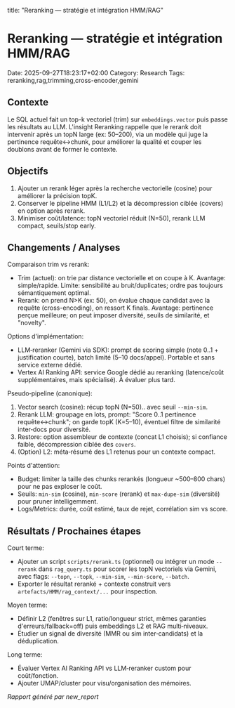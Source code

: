 title: "Reranking — stratégie et intégration HMM/RAG"

# Reranking — stratégie et intégration HMM/RAG

Date: 2025-09-27T18:23:17+02:00
Category: Research
Tags: reranking,rag,trimming,cross-encoder,gemini

## Contexte
Le SQL actuel fait un top-k vectoriel (trim) sur `embeddings.vector` puis passe les résultats au LLM. L'insight Reranking rappelle que le rerank doit intervenir après un topN large (ex: 50–200), via un modèle qui juge la pertinence requête↔chunk, pour améliorer la qualité et couper les doublons avant de former le contexte.

## Objectifs
1. Ajouter un rerank léger après la recherche vectorielle (cosine) pour améliorer la précision topK.
2. Conserver le pipeline HMM (L1/L2) et la décompression ciblée (covers) en option après rerank.
3. Minimiser coût/latence: topN vectoriel réduit (N=50), rerank LLM compact, seuils/stop early.

## Changements / Analyses
Comparaison trim vs rerank:
- Trim (actuel): on trie par distance vectorielle et on coupe à K. Avantage: simple/rapide. Limite: sensibilité au bruit/duplicates; ordre pas toujours sémantiquement optimal.
- Rerank: on prend N>K (ex: 50), on évalue chaque candidat avec la requête (cross-encoding), on ressort K finals. Avantage: pertinence perçue meilleure; on peut imposer diversité, seuils de similarité, et "novelty".

Options d'implémentation:
- LLM‑reranker (Gemini via SDK): prompt de scoring simple (note 0..1 + justification courte), batch limité (5–10 docs/appel). Portable et sans service externe dédié.
- Vertex AI Ranking API: service Google dédié au reranking (latence/coût supplémentaires, mais spécialisé). À évaluer plus tard.

Pseudo‑pipeline (canonique):
1) Vector search (cosine): récup topN (N=50).. avec seuil `--min-sim`.
2) Rerank LLM: groupage en lots, prompt: "Score 0..1 pertinence requête↔chunk"; on garde topK (K=5–10), éventuel filtre de similarité inter‑docs pour diversité.
3) Restore: option assembleur de contexte (concat L1 choisis); si confiance faible, décompression ciblée des `covers`.
4) (Option) L2: méta‑résumé des L1 retenus pour un contexte compact.

Points d'attention:
- Budget: limiter la taille des chunks rerankés (longueur ~500–800 chars) pour ne pas exploser le coût.
- Seuils: `min-sim` (cosine), `min-score` (rerank) et `max-dupe-sim` (diversité) pour pruner intelligemment.
- Logs/Metrics: durée, coût estimé, taux de rejet, corrélation sim vs score.

## Résultats / Prochaines étapes
Court terme:
- Ajouter un script `scripts/rerank.ts` (optionnel) ou intégrer un mode `--rerank` dans `rag_query.ts` pour scorer les topN vectoriels via Gemini, avec flags: `--topn`, `--topk`, `--min-sim`, `--min-score`, `--batch`.
- Exporter le résultat reranké + contexte construit vers `artefacts/HMM/rag_context/...` pour inspection.

Moyen terme:
- Définir L2 (fenêtres sur L1, ratio/longueur strict, mêmes garanties d'erreurs/fallback=off) puis embeddings L2 et RAG multi‑niveaux.
- Étudier un signal de diversité (MMR ou sim inter‑candidats) et la déduplication.

Long terme:
- Évaluer Vertex AI Ranking API vs LLM‑reranker custom pour coût/fonction.
- Ajouter UMAP/cluster pour visu/organisation des mémoires.

*Rapport généré par new_report*
